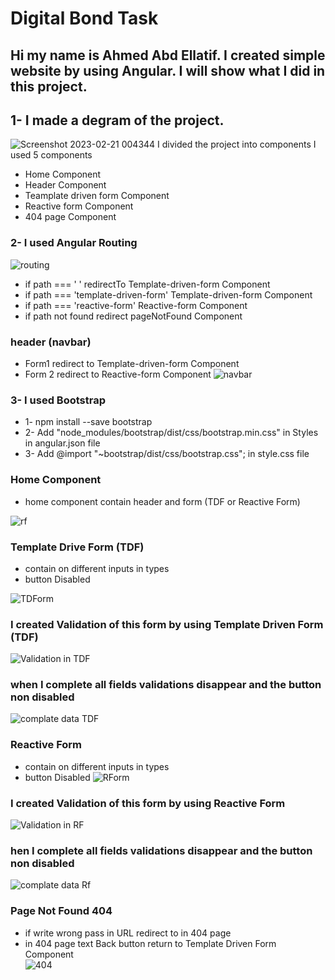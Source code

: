 # Digital Bond Task
## Hi my name is Ahmed Abd Ellatif. I created simple website by using Angular. I will show what I did in this project.

## 1- I made a degram of the project.
![Screenshot 2023-02-21 004344](https://user-images.githubusercontent.com/61418344/220211173-23d7eace-84df-45fa-808d-8a1aa18aa3aa.jpg)
I divided the project into components I used 5 components
   - Home Component
   - Header Component
   - Teamplate driven form Component
   - Reactive form Component
   - 404 page Component
  
 ### 2- I used Angular Routing 

![routing](https://user-images.githubusercontent.com/61418344/220211801-58967d18-ea4c-46d3-baa5-fb5135f6846b.jpg)

- if path === ' ' redirectTo Template-driven-form Component
- if path === 'template-driven-form'  Template-driven-form Component
- if path === 'reactive-form'  Reactive-form Component
- if path not found  redirect pageNotFound Component

### header (navbar)
- Form1  redirect to Template-driven-form Component
- Form 2 redirect to Reactive-form Component
![navbar](https://user-images.githubusercontent.com/61418344/220215840-89f58a5c-a239-44e9-8dc6-7886607752ca.jpg)



 ### 3- I used Bootstrap
 
 - 1- npm install --save bootstrap
 - 2- Add "node_modules/bootstrap/dist/css/bootstrap.min.css" in Styles in angular.json file 
 - 3- Add @import "~bootstrap/dist/css/bootstrap.css"; in style.css file


### Home Component 

-  home component contain header and form (TDF or Reactive Form) 

![rf](https://user-images.githubusercontent.com/61418344/220213554-1b15a372-a5d4-4392-89e0-891183b859fc.jpg)

### Template Drive Form (TDF)

-  contain on different inputs in types
- button Disabled 

![TDForm](https://user-images.githubusercontent.com/61418344/220213705-944cca6a-8fe9-4705-b21b-63e11086cbc0.jpg)


### I created Validation of this form by using Template Driven Form (TDF)
![Validation in TDF](https://user-images.githubusercontent.com/61418344/220214096-eef64182-9a84-49b8-9543-c9b118df27d8.jpg)

### when I complete  all fields validations disappear and the button non disabled  
![complate data TDF](https://user-images.githubusercontent.com/61418344/220214401-8ef6e00c-772f-4ec7-9033-6d3372c9e2e2.jpg)

### Reactive Form 

- contain on different inputs in types
- button Disabled
![RForm](https://user-images.githubusercontent.com/61418344/220215134-d706b669-596d-41cc-b989-3e66d8571f96.jpg)


### I created Validation of this form by using Reactive Form
![Validation in RF](https://user-images.githubusercontent.com/61418344/220215212-f3621df8-e73b-4423-b42b-b30b6c21ff99.jpg)


### hen I complete all fields validations disappear and the button non disabled
![complate data Rf](https://user-images.githubusercontent.com/61418344/220215243-028a0c55-38cf-4c65-ac01-ef062b0c6359.jpg)

### Page Not Found 404
- if write wrong pass in URL redirect to in 404 page
- in 404 page text Back button return to Template Driven Form Component     
![404](https://user-images.githubusercontent.com/61418344/220215508-b55d1563-54f0-42f2-af40-2c93e9ac36a7.jpg)









